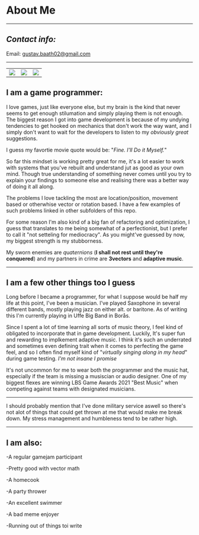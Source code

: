 # About Me
---
## *Contact info:*

Email: gustav.baath02@gmail.com

---

<table align=“right”> 
  <tr> 
    <td width=“10%”><img src=“Images\MeSuit.png” /></td> 
    <td width=“10%”><img src=“Images\MeFaltmossa.png”" /></td> 
    <td width=“50%”><img src=“Images\meSax.jpg”" /></td> 
  </tr> 
</table>


## I am a game programmer:

I love games, just like everyone else, but my brain is the kind that never seems to get enough stilumation and simply playing them is not enough.
The biggest reason I got into game development is because of my undying tendencies to get hooked on mechanics that don't work the way want,
and I simply don't want to wait for the developers to listen to my *obviously great* suggestions.

I guess my favortie movie quote would be:
"*Fine. I'll Do it Myself.*"


So far this mindset is working pretty great for me, it's a lot easier to work with systems that you've rebuilt and understand jut as good as your own mind.
Though true understanding of something never comes until you try to explain your findings to someone else and realising there was a better way of doing it all along.

The problems I love tackling the most are location/position, movement based or otherwhise vector or rotation based. I have a few examples of such problems linked in other subfolders of this repo.

For some reason I'm also kind of a big fan of refactoring and optimization, I guess that translates to me being somewhat of a perfectionist, but I prefer to call it "not setteling for mediocracy".
As you might've guessed by now, my biggest strength is my stubborness.



My sworn enemies are *q*u*a*t*e*r*n*i*o*n*s* (**I shall not rest until they're conquered**) and my partners in crime are **3vectors** and **adaptive music**.


---

## I am a few other things too I guess

Long before I became a programmer, for what I suppose would be half my life at this point, I've been a musician.
I've played Saxophone in several different bands, mostly playing jazz on either alt. or baritone. As of writing this I'm currently playing in Uffe Big Band in Borås.

Since I spent a lot of time learning all sorts of music theory, I feel kind of obligated to incorporate that in game development.
Luckily, It's super fun and rewarding to implkement adaptive music. 
I think it's such an underrated and sometimes even defining trait when it comes to perfecting the game feel, and so I often find myself kind of "*virtually singing along in my head*" during game testing.
*I'm not insane I promise*

It's not uncommon for me to wear both the programmer and the music hat, especially if the team is missing a musiscian or audio designer.
One of my biggest flexes are winning LBS Game Awards 2021 "Best Music" when competing against teams with designated musicians.

----

I should probably mention that I've done military service aswell so there's not alot of things that could get thrown at me that would make me break down.
My stress management and humbleness tend to be rather high.

----

## I am also:

-A regular gamejam participant

-Pretty good with vector math

-A homecook

-A party thrower

-An excellent swimmer

-A bad meme enjoyer

-Running out of things toi write
